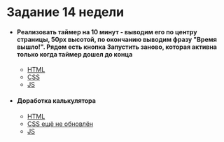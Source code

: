 # **Задание 14 недели**
+ #### Реализовать таймер на 10 минут - выводим его по центру страницы, 50px высотой, по окончанию выводим фразу "Время вышло!". Рядом есть кнопка Запустить заново, которая активна только когда таймер дошел до конца
  + [HTML](https://github.com/Kalinin-Alexander/first_rep/blob/main/14Week/Time.html)
  + [CSS](https://github.com/Kalinin-Alexander/first_rep/blob/main/14Week/time.css)
  + [JS](https://github.com/Kalinin-Alexander/first_rep/blob/main/14Week/time.js)

+ #### Доработка калькулятора
  + [HTML](https://github.com/Kalinin-Alexander/first_rep/blob/main/14Week/calc.html)
  + [CSS ещё не обновлён](https://github.com/Kalinin-Alexander/first_rep/blob/main/14Week/calc.css)
  + [JS](https://github.com/Kalinin-Alexander/first_rep/blob/main/14Week/calc.js)
